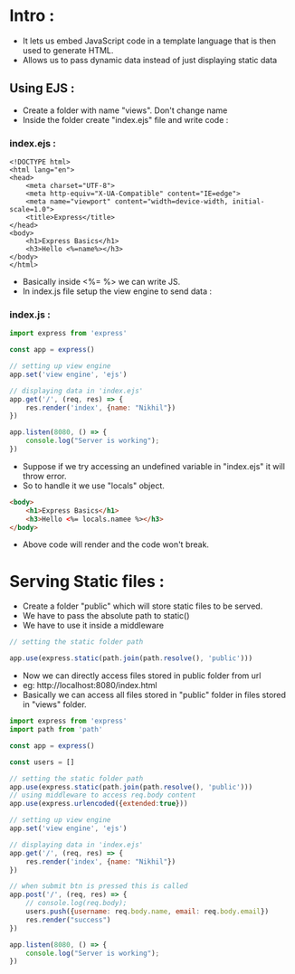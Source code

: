 # Intro :

- It lets us embed JavaScript code in a template language that is then used to generate HTML.
- Allows us to pass dynamic data instead of just displaying static data

## Using EJS :

- Create a folder with name "views". Don't change name
- Inside the folder create "index.ejs" file and write code :

### index.ejs :

```ejs
<!DOCTYPE html>
<html lang="en">
<head>
    <meta charset="UTF-8">
    <meta http-equiv="X-UA-Compatible" content="IE=edge">
    <meta name="viewport" content="width=device-width, initial-scale=1.0">
    <title>Express</title>
</head>
<body>
    <h1>Express Basics</h1>
    <h3>Hello <%=name%></h3>
</body>
</html>
```
- Basically inside <%= %> we can write JS.
- In index.js file setup the view engine to send data :

### index.js :
```js
import express from 'express'

const app = express()

// setting up view engine
app.set('view engine', 'ejs')

// displaying data in 'index.ejs'
app.get('/', (req, res) => {
    res.render('index', {name: "Nikhil"})
})

app.listen(8080, () => {
    console.log("Server is working");
})
```

- Suppose if we try accessing an undefined variable in "index.ejs" it will throw error.
- So to handle it we use "locals" object.

```html
<body>
    <h1>Express Basics</h1>
    <h3>Hello <%= locals.namee %></h3>
</body>
```
- Above code will render and the code won't break.


# Serving Static files :

- Create a folder "public" which will store static files to be served.
- We have to pass the absolute path to static()
- We have to use it inside a middleware

```js
// setting the static folder path

app.use(express.static(path.join(path.resolve(), 'public')))
```
- Now we can directly access files stored in public folder from url
- eg: http://localhost:8080/index.html
- Basically we can access all files stored in "public" folder in files stored in "views" folder.


```js
import express from 'express'
import path from 'path'

const app = express()

const users = []

// setting the static folder path
app.use(express.static(path.join(path.resolve(), 'public')))
// using middleware to access req.body content
app.use(express.urlencoded({extended:true}))

// setting up view engine
app.set('view engine', 'ejs')

// displaying data in 'index.ejs'
app.get('/', (req, res) => {
    res.render('index', {name: "Nikhil"})
})

// when submit btn is pressed this is called
app.post('/', (req, res) => {
    // console.log(req.body);
    users.push({username: req.body.name, email: req.body.email})
    res.render("success")
})

app.listen(8080, () => {
    console.log("Server is working");
})


```








